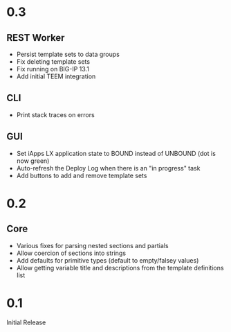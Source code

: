 # 0.3
## REST Worker
* Persist template sets to data groups
* Fix deleting template sets
* Fix running on BIG-IP 13.1
* Add initial TEEM integration

## CLI
* Print stack traces on errors

## GUI
* Set iApps LX application state to BOUND instead of UNBOUND (dot is now green)
* Auto-refresh the Deploy Log when there is an "in progress" task
* Add buttons to add and remove template sets

# 0.2
## Core
* Various fixes for parsing nested sections and partials
* Allow coercion of sections into strings
* Add defaults for primitive types (default to empty/falsey values)
* Allow getting variable title and descriptions from the template definitions list
 
# 0.1
Initial Release
